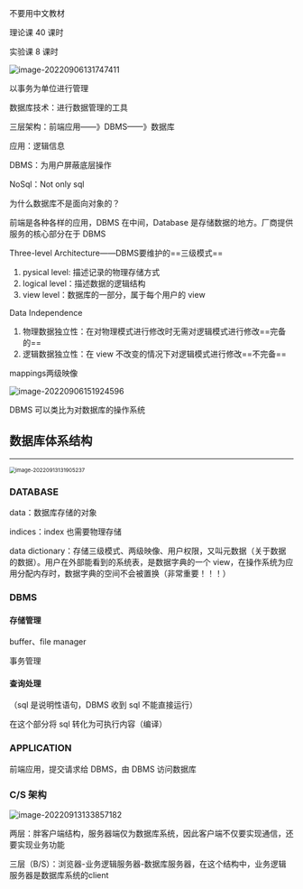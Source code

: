 不要用中文教材

理论课 40 课时

实验课 8 课时

![image-20220906131747411](https://wangleidetuchuang.oss-cn-beijing.aliyuncs.com/img/image-20220906131747411.png)



以事务为单位进行管理





数据库技术：进行数据管理的工具

三层架构：前端应用——》DBMS——》数据库

应用：逻辑信息

DBMS：为用户屏蔽底层操作





NoSql：Not only sql

为什么数据库不是面向对象的？

前端是各种各样的应用，DBMS 在中间，Database 是存储数据的地方。厂商提供服务的核心部分在于 DBMS



Three-level Architecture——DBMS要维护的==三级模式==

1. pysical level: 描述记录的物理存储方式
2. logical level：描述数据的逻辑结构
3. view level：数据库的一部分，属于每个用户的 view 



Data Independence

1. 物理数据独立性：在对物理模式进行修改时无需对逻辑模式进行修改==完备的==
2. 逻辑数据独立性：在 view 不改变的情况下对逻辑模式进行修改==不完备==



mappings两级映像

![image-20220906151924596](https://wangleidetuchuang.oss-cn-beijing.aliyuncs.com/img/image-20220906151924596.png)





DBMS 可以类比为对数据库的操作系统



## 数据库体系结构

----

<img src="https://wangleidetuchuang.oss-cn-beijing.aliyuncs.com/img/image-20220913131905237.png" alt="image-20220913131905237" style="zoom: 67%;" />

### DATABASE

data：数据库存储的对象

indices：index 也需要物理存储

data dictionary：存储三级模式、两级映像、用户权限，又叫元数据（关于数据的数据）。用户在外部能看到的系统表，是数据字典的一个 view，在操作系统为应用分配内存时，数据字典的空间不会被置换（非常重要！！！）

### DBMS

#### 存储管理

buffer、file manager

事务管理

#### 查询处理

（sql 是说明性语句，DBMS 收到 sql 不能直接运行）

在这个部分将 sql 转化为可执行内容（编译）

### APPLICATION

前端应用，提交请求给 DBMS，由 DBMS 访问数据库

### C/S 架构

![image-20220913133857182](https://wangleidetuchuang.oss-cn-beijing.aliyuncs.com/img/image-20220913133857182.png)

两层：胖客户端结构，服务器端仅为数据库系统，因此客户端不仅要实现通信，还要实现业务功能

三层（B/S）：浏览器-业务逻辑服务器-数据库服务器，在这个结构中，业务逻辑服务器是数据库系统的client